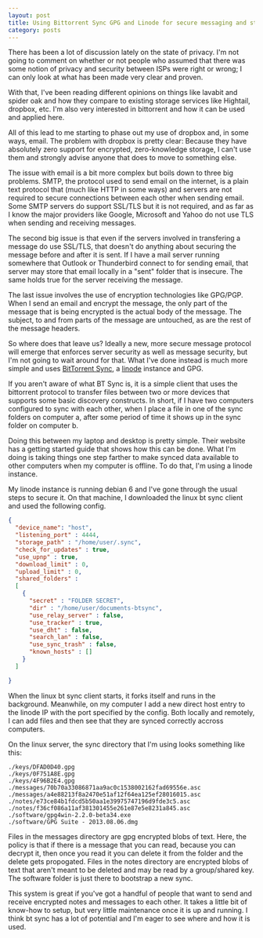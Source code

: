```yaml
---
layout: post
title: Using Bittorrent Sync GPG and Linode for secure messaging and storage
category: posts
---
```


There has been a lot of discussion lately on the state of privacy. I'm not going to comment on whether or not people who assumed that there was some notion of privacy and security between ISPs were right or wrong; I can only look at what has been made very clear and proven.

With that, I've been reading different opinions on things like lavabit and spider oak and how they compare to existing storage services like Hightail, dropbox, etc. I'm also very interested in bittorrent and how it can be used and applied here.

All of this lead to me starting to phase out my use of dropbox and, in some ways, email. The problem with dropbox is pretty clear: Because they have absolutely zero support for encrypted, zero-knowledge storage, I can't use them and strongly advise anyone that does to move to something else.

The issue with email is a bit more complex but boils down to three big problems. SMTP, the protocol used to send email on the internet, is a plain text protocol that (much like HTTP in some ways) and servers are not required to secure connections between each other when sending email. Some SMTP servers do support SSL/TLS but it is not required, and as far as I know the major providers like Google, Microsoft and Yahoo do not use TLS when sending and receiving messages.

The second big issue is that even if the servers involved in transfering a message do use SSL/TLS, that doesn't do anything about securing the message before and after it is sent. If I have a mail server running somewhere that Outlook or Thunderbird connect to for sending email, that server may store that email locally in a "sent" folder that is insecure. The same holds true for the server receiving the message.

The last issue involves the use of encryption technologies like GPG/PGP. When I send an email and encrypt the message, the only part of the message that is being encrypted is the actual body of the message. The subject, to and from parts of the message are untouched, as are the rest of the message headers.

So where does that leave us? Ideally a new, more secure message protocol will emerge that enforces server security as well as message security, but I'm not going to wait around for that. What I've done instead is much more simple and uses [BitTorrent Sync](http://labs.bittorrent.com/experiments/sync.html), a [linode](http://www.linode.com/?r=9d59273a4dd47bafd01ba615b69c90c49996b9a6) instance and GPG.

If you aren't aware of what BT Sync is, it is a simple client that uses the bittorrent protocol to transfer files between two or more devices that supports some basic discovery constructs. In short, if I have two computers configured to sync with each other, when I place a file in one of the sync folders on computer a, after some period of time it shows up in the sync folder on computer b.

Doing this between my laptop and desktop is pretty simple. Their website has a getting started guide that shows how this can be done. What I'm doing is taking things one step farther to make synced data available to other computers when my computer is offline. To do that, I'm using a linode instance.

My linode instance is running debian 6 and I've gone through the usual steps to secure it. On that machine, I downloaded the linux bt sync client and used the following config.

```json
{ 
  "device_name": "host",
  "listening_port" : 4444,
  "storage_path" : "/home/user/.sync",
  "check_for_updates" : true, 
  "use_upnp" : true,
  "download_limit" : 0,
  "upload_limit" : 0, 
  "shared_folders" :
  [
    {
      "secret" : "FOLDER SECRET",
      "dir" : "/home/user/documents-btsync",
      "use_relay_server" : false,
      "use_tracker" : true, 
      "use_dht" : false,
      "search_lan" : false,
      "use_sync_trash" : false,
      "known_hosts" : []
    }
  ]

}
```

When the linux bt sync client starts, it forks itself and runs in the background. Meanwhile, on my computer I add a new direct host entry to the linode IP with the port specified by the config. Both locally and remotely, I can add files and then see that they are synced correctly accross computers.

On the linux server, the sync directory that I'm using looks something like this:

```
./keys/DFAD0D40.gpg
./keys/0F751A8E.gpg
./keys/4F96B2E4.gpg
./messages/70b70a33086871aa9ac0c1538002162fad69556e.asc
./messages/a4e88213f8a2470e51af12f64ea125ef28016015.asc
./notes/e73ce84b1fdcd5b50aa1e39975747196d9fde3c5.asc
./notes/f36cf086a11af381301455e261e87e5e8231a845.asc
./software/gpg4win-2.2.0-beta34.exe
./software/GPG Suite - 2013.08.06.dmg
```

Files in the messages directory are gpg encrypted blobs of text. Here, the policy is that if there is a message that you can read, because you can decrypt it, then once you read it you can delete it from the folder and the delete gets propogated. Files in the notes directory are encrypted blobs of text that aren't meant to be deleted and may be read by a group/shared key. The software folder is just there to bootstrap a new sync.

This system is great if you've got a handful of people that want to send and receive encrypted notes and messages to each other. It takes a little bit of know-how to setup, but very little maintenance once it is up and running. I think bt sync has a lot of potential and I'm eager to see where and how it is used. 
